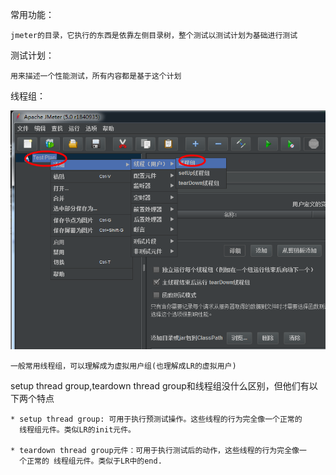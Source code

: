 常用功能：

    jmeter的目录，它执行的东西是依靠左侧目录树，整个测试以测试计划为基础进行测试
    
测试计划：

    用来描述一个性能测试，所有内容都是基于这个计划
    
线程组：

![jmeter](../picture/jmeter5.png)

    一般常用线程组，可以理解成为虚拟用户组(也理解成LR的虚拟用户)
    
    
setup thread group,teardown thread group和线程组没什么区别，但他们有以下两个特点

    * setup thread group: 可用于执行预测试操作。这些线程的行为完全像一个正常的
      线程组元件。类似LR的init元件。
      
    * teardown thread group元件：可用于执行测试后的动作，这些线程的行为完全像一
      个正常的 线程组元件。类似于LR中的end.
      
